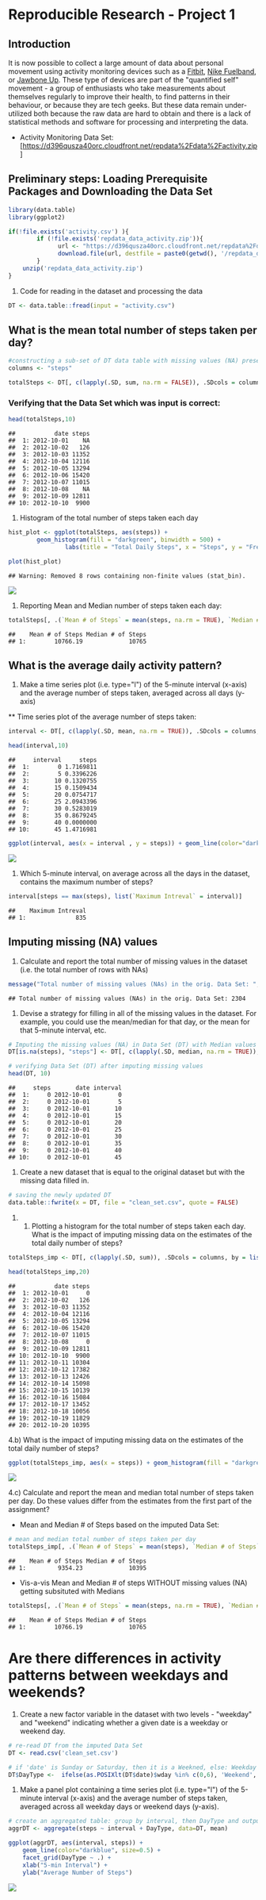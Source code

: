 Reproducible Research - Project 1
=================================

Introduction
------------

It is now possible to collect a large amount of data about personal movement using activity monitoring devices such as a [Fitbit](), [Nike Fuelband](http://www.nike.com/us/en_us/c/nikeplus-fuelband), or [Jawbone Up](https://jawbone.com/up). These type of devices are part of the "quantified self" movement - a group of enthusiasts who take measurements about themselves regularly to improve their health, to find patterns in their behaviour, or because they are tech geeks. But these data remain under-utilized both because the raw data are hard to obtain and there is a lack of statistical methods and software for processing and interpreting the data.

-   Activity Monitoring Data Set: \[<https://d396qusza40orc.cloudfront.net/repdata%2Fdata%2Factivity.zip>\]

Preliminary steps: Loading Prerequisite Packages and Downloading the Data Set
-----------------------------------------------------------------------------

``` r
library(data.table)
library(ggplot2)

if(!file.exists('activity.csv') ){
        if (!file.exists('repdata_data_activity.zip')){
              url <- "https://d396qusza40orc.cloudfront.net/repdata%2Fdata%2Factivity.zip"
              download.file(url, destfile = paste0(getwd(), '/repdata_data_activity.zip'), method = "curl") 
        }
    unzip('repdata_data_activity.zip')
}
```

1.  Code for reading in the dataset and processing the data

``` r
DT <- data.table::fread(input = "activity.csv")
```

What is the mean total number of steps taken per day?
-----------------------------------------------------

``` r
#constructing a sub-set of DT data table with missing values (NA) present
columns <- "steps"

totalSteps <- DT[, c(lapply(.SD, sum, na.rm = FALSE)), .SDcols = columns, by = .(date)]
```

### Verifying that the Data Set which was input is correct:

``` r
head(totalSteps,10)
```

    ##           date steps
    ##  1: 2012-10-01    NA
    ##  2: 2012-10-02   126
    ##  3: 2012-10-03 11352
    ##  4: 2012-10-04 12116
    ##  5: 2012-10-05 13294
    ##  6: 2012-10-06 15420
    ##  7: 2012-10-07 11015
    ##  8: 2012-10-08    NA
    ##  9: 2012-10-09 12811
    ## 10: 2012-10-10  9900

1.  Histogram of the total number of steps taken each day

``` r
hist_plot <- ggplot(totalSteps, aes(steps)) +
        geom_histogram(fill = "darkgreen", binwidth = 500) +
                labs(title = "Total Daily Steps", x = "Steps", y = "Frequency (w/Binwidth 500)") 

plot(hist_plot)
```

    ## Warning: Removed 8 rows containing non-finite values (stat_bin).

![](PA1_template_files/figure-markdown_github/unnamed-chunk-5-1.png)

1.  Reporting Mean and Median number of steps taken each day:

``` r
totalSteps[, .(`Mean # of Steps` = mean(steps, na.rm = TRUE), `Median # of Steps` = median(steps, na.rm = TRUE))]
```

    ##    Mean # of Steps Median # of Steps
    ## 1:        10766.19             10765

What is the average daily activity pattern?
-------------------------------------------

1.  Make a time series plot (i.e. type="l") of the 5-minute interval (x-axis) and the average number of steps taken, averaged across all days (y-axis)

\*\* Time series plot of the average number of steps taken:

``` r
interval <- DT[, c(lapply(.SD, mean, na.rm = TRUE)), .SDcols = columns, by = list(interval)]

head(interval,10)
```

    ##     interval     steps
    ##  1:        0 1.7169811
    ##  2:        5 0.3396226
    ##  3:       10 0.1320755
    ##  4:       15 0.1509434
    ##  5:       20 0.0754717
    ##  6:       25 2.0943396
    ##  7:       30 0.5283019
    ##  8:       35 0.8679245
    ##  9:       40 0.0000000
    ## 10:       45 1.4716981

``` r
ggplot(interval, aes(x = interval , y = steps)) + geom_line(color="darkgreen", size=0.5) + labs(title = "Average Daily Steps", x = "5-min Interval", y = "Average Steps per Day")
```

![](PA1_template_files/figure-markdown_github/unnamed-chunk-7-1.png)

1.  Which 5-minute interval, on average across all the days in the dataset, contains the maximum number of steps?

``` r
interval[steps == max(steps), list(`Maximum Intreval` = interval)]
```

    ##    Maximum Intreval
    ## 1:              835

Imputing missing (NA) values
----------------------------

1.  Calculate and report the total number of missing values in the dataset (i.e. the total number of rows with NAs)

``` r
message("Total number of missing values (NAs) in the orig. Data Set: ", nrow(DT[is.na(steps),]))
```

    ## Total number of missing values (NAs) in the orig. Data Set: 2304

1.  Devise a strategy for filling in all of the missing values in the dataset. For example, you could use the mean/median for that day, or the mean for that 5-minute interval, etc.

``` r
# Imputing the missing values (NA) in Data Set (DT) with Median values 
DT[is.na(steps), "steps"] <- DT[, c(lapply(.SD, median, na.rm = TRUE)), .SDcols = columns]

# verifying Data Set (DT) after imputing missing values
head(DT, 10)
```

    ##     steps       date interval
    ##  1:     0 2012-10-01        0
    ##  2:     0 2012-10-01        5
    ##  3:     0 2012-10-01       10
    ##  4:     0 2012-10-01       15
    ##  5:     0 2012-10-01       20
    ##  6:     0 2012-10-01       25
    ##  7:     0 2012-10-01       30
    ##  8:     0 2012-10-01       35
    ##  9:     0 2012-10-01       40
    ## 10:     0 2012-10-01       45

1.  Create a new dataset that is equal to the original dataset but with the missing data filled in.

``` r
# saving the newly updated DT
data.table::fwrite(x = DT, file = "clean_set.csv", quote = FALSE)
```

1.  1.  Plotting a histogram for the total number of steps taken each day. What is the impact of imputing missing data on the estimates of the total daily number of steps?

``` r
totalSteps_imp <- DT[, c(lapply(.SD, sum)), .SDcols = columns, by = list(date)] 

head(totalSteps_imp,20)
```

    ##           date steps
    ##  1: 2012-10-01     0
    ##  2: 2012-10-02   126
    ##  3: 2012-10-03 11352
    ##  4: 2012-10-04 12116
    ##  5: 2012-10-05 13294
    ##  6: 2012-10-06 15420
    ##  7: 2012-10-07 11015
    ##  8: 2012-10-08     0
    ##  9: 2012-10-09 12811
    ## 10: 2012-10-10  9900
    ## 11: 2012-10-11 10304
    ## 12: 2012-10-12 17382
    ## 13: 2012-10-13 12426
    ## 14: 2012-10-14 15098
    ## 15: 2012-10-15 10139
    ## 16: 2012-10-16 15084
    ## 17: 2012-10-17 13452
    ## 18: 2012-10-18 10056
    ## 19: 2012-10-19 11829
    ## 20: 2012-10-20 10395

4.b) What is the impact of imputing missing data on the estimates of the total daily number of steps?

``` r
ggplot(totalSteps_imp, aes(x = steps)) + geom_histogram(fill = "darkgreen", binwidth = 500) + labs(title = "Average Daily Steps", x = "Steps", y = "Frequency (w/Binwidth 500)")
```

![](PA1_template_files/figure-markdown_github/unnamed-chunk-13-1.png)

4.c) Calculate and report the mean and median total number of steps taken per day. Do these values differ from the estimates from the first part of the assignment?

-   Mean and Median \# of Steps based on the imputed Data Set:

``` r
# mean and median total number of steps taken per day
totalSteps_imp[, .(`Mean # of Steps` = mean(steps), `Median # of Steps` = median(steps))]
```

    ##    Mean # of Steps Median # of Steps
    ## 1:         9354.23             10395

-   Vis-a-vis Mean and Median \# of steps WITHOUT missing values (NA) getting subsituted with Medians

``` r
totalSteps[, .(`Mean # of Steps` = mean(steps, na.rm = TRUE), `Median # of Steps` = median(steps, na.rm = TRUE))]
```

    ##    Mean # of Steps Median # of Steps
    ## 1:        10766.19             10765

Are there differences in activity patterns between weekdays and weekends?
=========================================================================

1.  Create a new factor variable in the dataset with two levels - "weekday" and "weekend" indicating whether a given date is a weekday or weekend day.

``` r
# re-read DT from the imputed Data Set
DT <- read.csv('clean_set.csv')

# if 'date' is Sunday or Saturday, then it is a Weekned, else: Weekday
DT$DayType <-  ifelse(as.POSIXlt(DT$date)$wday %in% c(0,6), 'Weekend', 'Weekday')
```

1.  Make a panel plot containing a time series plot (i.e. type="l") of the 5-minute interval (x-axis) and the average number of steps taken, averaged across all weekday days or weekend days (y-axis).

``` r
# create an aggregated table: group by interval, then DayType and output a 'mean' # of steps for e/grouping
aggrDT <- aggregate(steps ~ interval + DayType, data=DT, mean)

ggplot(aggrDT, aes(interval, steps)) + 
    geom_line(color="darkblue", size=0.5) + 
    facet_grid(DayType ~ .) +
    xlab("5-min Interval") + 
    ylab("Average Number of Steps")
```

![](PA1_template_files/figure-markdown_github/unnamed-chunk-17-1.png)
